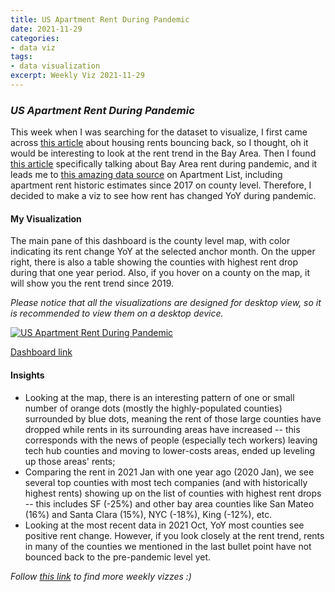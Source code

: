 ```yaml
---
title: US Apartment Rent During Pandemic
date: 2021-11-29
categories:
- data viz
tags:
- data visualization
excerpt: Weekly Viz 2021-11-29
---
```


### *US Apartment Rent During Pandemic*

This week when I was searching for the dataset to visualize, I first came across [this article](https://www.economist.com/graphic-detail/2021/11/24/are-housing-rents-in-cities-bouncing-back) about housing rents bouncing back, so I thought, oh it would be interesting to look at the rent trend in the Bay Area. Then I found [this article](https://www.sfchronicle.com/bayarea/article/These-Bay-Area-cities-have-seen-the-largest-16606467.php) specifically talking about Bay Area rent during pandemic, and it leads me to [this amazing data source](https://www.apartmentlist.com/research/category/data-rent-estimates) on Apartment List, including apartment rent historic estimates since 2017 on county level. Therefore, I decided to make a viz to see how rent has changed YoY during pandemic.  

#### My Visualization

The main pane of this dashboard is the county level map, with color indicating its rent change YoY at the selected anchor month. On the upper right, there is also a table showing the counties with highest rent drop during that one year period. Also, if you hover on a county on the map, it will show you the rent trend since 2019.  
  
*Please notice that all the visualizations are designed for desktop view, so it is recommended to view them on a desktop device.*  

<div class='tableauPlaceholder' id='viz1638245708157' style='position: relative'>
  <noscript><a href='#'>
    <img alt='US Apartment Rent During Pandemic ' src='https:&#47;&#47;public.tableau.com&#47;static&#47;images&#47;20&#47;20211129USApartmentRentDuringPandemic&#47;USApartmentRentDuringPandemic&#47;1_rss.png' style='border: none' />
    </a></noscript>
  <object class='tableauViz'  style='display:none;'>
    <param name='host_url' value='https%3A%2F%2Fpublic.tableau.com%2F' />
    <param name='embed_code_version' value='3' /> 
    <param name='site_root' value='' />
    <param name='name' value='20211129USApartmentRentDuringPandemic&#47;USApartmentRentDuringPandemic' />
    <param name='tabs' value='no' />
    <param name='toolbar' value='yes' />
    <param name='static_image' value='https:&#47;&#47;public.tableau.com&#47;static&#47;images&#47;20&#47;20211129USApartmentRentDuringPandemic&#47;USApartmentRentDuringPandemic&#47;1.png' />
    <param name='animate_transition' value='yes' />
    <param name='display_static_image' value='yes' />
    <param name='display_spinner' value='yes' />
    <param name='display_overlay' value='yes' />
    <param name='display_count' value='yes' />
    <param name='language' value='en-US' />
    <param name='filter' value='publish=yes' />
  </object></div>          
  <script type='text/javascript'>     
  var divElement = document.getElementById('viz1638245708157');       
  var vizElement = divElement.getElementsByTagName('object')[0];                
  if ( divElement.offsetWidth > 800 ) { vizElement.style.width='800px';vizElement.style.height='627px';} else if ( divElement.offsetWidth > 500 ) { vizElement.style.width='800px';vizElement.style.height='627px';} else { vizElement.style.width='100%';vizElement.style.height='727px';}         
  var scriptElement = document.createElement('script');                 
  scriptElement.src = 'https://public.tableau.com/javascripts/api/viz_v1.js';   
  vizElement.parentNode.insertBefore(scriptElement, vizElement);            
</script>
  
[Dashboard link](https://public.tableau.com/views/20211129USApartmentRentDuringPandemic/USApartmentRentDuringPandemic?:language=en-US&publish=yes&:display_count=n&:origin=viz_share_link)
  
#### Insights
* Looking at the map, there is an interesting pattern of one or small number of orange dots (mostly the highly-populated counties) surrounded by blue dots, meaning the rent of those large counties have dropped while rents in its surrounding areas have increased -- this corresponds with the news of people (especially tech workers) leaving tech hub counties and moving to lower-costs areas, ended up leveling up those areas' rents;  
* Comparing the rent in 2021 Jan with one year ago (2020 Jan), we see several top counties with most tech companies (and with historically highest rents) showing up on the list of counties with highest rent drops -- this includes SF (-25%) and other bay area counties like San Mateo (16%) and Santa Clara (15%), NYC (-18%), King (-12%), etc.  
* Looking at the most recent data in 2021 Oct, YoY most counties see positive rent change. However, if you look closely at the rent trend, rents in many of the counties we mentioned in the last bullet point have not bounced back to the pre-pandemic level yet.   

 
*Follow [this link](https://yudong-94.github.io/personal-website/project/WeeklyViz2021/) to find more weekly vizzes :)*
